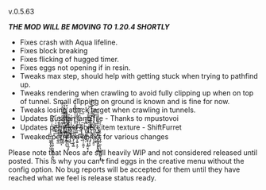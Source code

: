 v.0.5.63

***THE MOD WILL BE MOVING TO 1.20.4 SHORTLY***

- Fixes crash with Aqua lifeline.
- Fixes block breaking
- Fixes flicking of hugged timer.
- Fixes eggs not opening if in resin.
- Tweaks max step, should help with getting stuck when trying to pathfind up.
- Tweaks rendering when crawling to avoid fully clipping up when on top of tunnel. Small clipping on ground is known and is fine for now.
- Tweaks losing attack target when crawling in tunnels.
- Updates Russian lang file - Thanks to mpustovoi
- Updates p̷͔͈͖̹̰͖̱̲̙̭͓̺̮̾̿̉̀͝é̷͚̖̲͐͗t̸̳̺̲͙̎͊͛͗̐̕r̴̟̰̹̒͊͛̆̌̓̈́̍̍̑̉͐͊̕i̸͖̼̘͈͂̀̉͑͂̋̎̇̂͌́̊͐̕̚ͅf̶̛͔̳͔̘̪̘̟͛͐̀̿̋̌̾̈́̇̌̕͘̕i̶̢̭̋̎̏̔͜ẻ̶̡̛̜͈̘͇̾́̂̈́d̴̝̼͍͕̭̗͒̐̒͂̍̓̆̍̑̌̑̾̈́̕͠ ̶͉̋̔̀́̈̈́͠ȍ̴̱̠̦̱͚̞b̷̬̟͔͓͇̬͉̗͆̊̓̚͠j̷̡̨͙̈́̂͗͌̏͒̏̈́̕͝͝ē̵̦͕͈̮͂̇͒̊͐̌̌̽͗̓̏͋͌͝c̴̡̲̤̖̦͎̖͖͓̽̃͘t̴̡̲̹̼̣̦̘͔̮̟͖̼͎͓͋̏̑̀̈́́̅̚͜ item texture - ShiftFurret
- Tweaked p̷͔͈͖̹̰͖̱̲̙̭͓̺̮̾̿̉̀͝é̷͚̖̲͐͗t̸̳̺̲͙̎͊͛͗̐̕r̴̟̰̹̒͊͛̆̌̓̈́̍̍̑̉͐͊̕i̸͖̼̘͈͂̀̉͑͂̋̎̇̂͌́̊͐̕̚ͅf̶̛͔̳͔̘̪̘̟͛͐̀̿̋̌̾̈́̇̌̕͘̕i̶̢̭̋̎̏̔͜ẻ̶̡̛̜͈̘͇̾́̂̈́d̴̝̼͍͕̭̗͒̐̒͂̍̓̆̍̑̌̑̾̈́̕͠ ̶͉̋̔̀́̈̈́͠ȍ̴̱̠̦̱͚̞b̷̬̟͔͓͇̬͉̗͆̊̓̚͠j̷̡̨͙̈́̂͗͌̏͒̏̈́̕͝͝ē̵̦͕͈̮͂̇͒̊͐̌̌̽͗̓̏͋͌͝c̴̡̲̤̖̦͎̖͖͓̽̃͘t̴̡̲̹̼̣̦̘͔̮̟͖̼͎͓͋̏̑̀̈́́̅̚͜ for various changes

Please note that Neos are still heavily WIP and not considered released until posted. This is why you can't find eggs in the creative menu without the config option.
No bug reports will be accepted for them until they have reached what we feel is release status ready.
